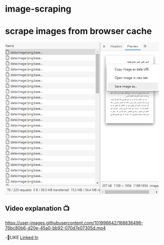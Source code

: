 # image-scraping
<h1> scrape images from browser cache </h1>
<img src="https://github.com/3bdelrazek/image-scraping/blob/main/Screenshot%202.png" >


<h2> Video explanation 📺 </h2>

https://user-images.githubusercontent.com/101996642/168836496-76bc80b6-d20e-45a0-bb92-070d7e07305d.mp4


-💪LIKE  [Linked In](https://www.linkedin.com/posts/abdelrazek-elsayad_python-pythonabrautomation-automation-activity-6925922446994788352-_ck4?utm_source=linkedin_share&utm_medium=member_desktop_web)


